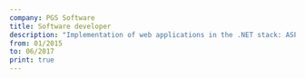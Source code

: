 ```yaml
---
company: PGS Software
title: Software developer
description: "Implementation of web applications in the .NET stack: ASP.NET MVC, ASP.NET WebAPI, Entity Framework, knockout.js"
from: 01/2015
to: 06/2017
print: true
---
```

